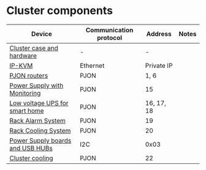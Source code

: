# Cluster components

| Device | Communication protocol | Address | Notes |
|---|---|---|---|
| [Cluster case and hardware](cluster-case-and-hardware) | - | - ||
| [IP-KVM](ip-kvm) | Ethernet | Private IP ||
| [PJON routers](pjon-routers) | PJON | 1, 6 ||
| [Power Supply with Monitoring](ps-with-monitoring) | PJON | 15 ||
| [Low voltage UPS for smart home](smart-low-voltage-ups) | PJON | 16, 17, 18 ||
| [Rack Alarm System](rack-alarm)| PJON | 19 ||
| [Rack Cooling System](rack-cooling) | PJON | 20 ||
| [Power Supply boards and USB HUBs](power-supply-usb-hubs) | I2C | 0x03 ||
| [Cluster cooling](cluster-cooling) | PJON | 22 ||
